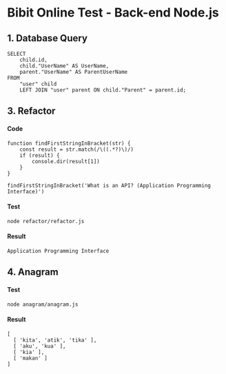 # Bibit Online Test - Back-end Node.js

## 1. Database Query
```
SELECT
	child.id,
	child."UserName" AS UserName,
	parent."UserName" AS ParentUserName
FROM
	"user" child
	LEFT JOIN "user" parent ON child."Parent" = parent.id;
```

## 3. Refactor

#### Code

```
function findFirstStringInBracket(str) {
    const result = str.match(/\((.*?)\)/)
    if (result) {
        console.dir(result[1])
    }
}

findFirstStringInBracket('What is an API? (Application Programming Interface)')
```

#### Test

```
node refactor/refactor.js
```

#### Result

```
Application Programming Interface
```

### 

## 4. Anagram

#### Test

```
node anagram/anagram.js
```

#### Result

```
[
  [ 'kita', 'atik', 'tika' ],
  [ 'aku', 'kua' ],
  [ 'kia' ],
  [ 'makan' ]
]
```